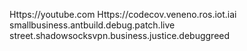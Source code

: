 Https://youtube.com
Https://codecov.veneno.ros.iot.iai
smallbusiness.antbuild.debug.patch.live
street.shadowsocksvpn.business.justice.debuggreed
